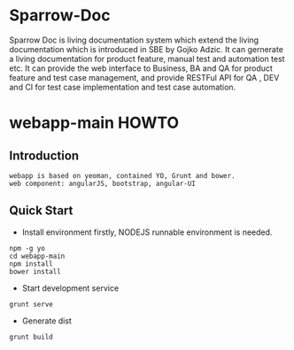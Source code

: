 Sparrow-Doc
===========

Sparrow Doc is living documentation system which extend the living documentation which is introduced in SBE by Gojko Adzic. It can gernerate a living documentation for product feature, manual test and automation test etc. It can provide the web interface to Business, BA and QA for product feature and test case management, and provide RESTFul API for QA , DEV and CI for test case implementation and test case automation.


# webapp-main HOWTO
## Introduction
```
webapp is based on yeoman, contained YO, Grunt and bower.
web component: angularJS, bootstrap, angular-UI
```
## Quick Start
* Install environment
firstly, NODEJS runnable environment is needed.
```
npm -g yo
cd webapp-main
npm install
bower install
```
* Start development service 
```
grunt serve
```
* Generate dist
```
grunt build
```